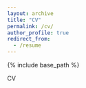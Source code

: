 ```yaml
---
layout: archive
title: "CV"
permalink: /cv/
author_profile: true
redirect_from:
  - /resume
---
```


{% include base_path %}

CV
